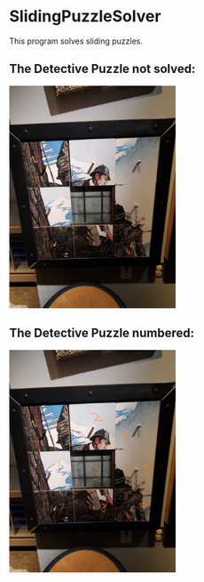 <h1>SlidingPuzzleSolver</h1>
  <p>This program solves sliding puzzles.</p> 

<h2>The Detective Puzzle not solved:</h2>
  <img src="Samples/detective.jpg" alt="Detective Puzzle Photo" height="400px" width="300px" >

<h2>The Detective Puzzle numbered:</h2>
  <img src="Samples/detective numbered.jpg" alt="Detective Puzzle Photo numbered" height="400px" width="300px" >
